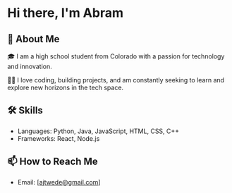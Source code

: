 
# Hi there, I'm Abram 

## 🚀 About Me

🎓 I am a high school student from Colorado with a passion for technology and innovation. 

👨‍💻 I love coding, building projects, and am constantly seeking to learn and explore new horizons in the tech space.


## 🛠 Skills
- Languages: Python, Java, JavaScript, HTML, CSS, C++
- Frameworks: React, Node.js

## 📫 How to Reach Me
- Email: [ajtwede@gmail.com]



